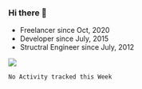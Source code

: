 ### Hi there 👋

- Freelancer since Oct, 2020
- Developer since July, 2015
- Structral Engineer since July, 2012

<img src="https://github-readme-stats.vercel.app/api?username=an-lee&show_icons=true&icon_color=0366d6&text_color=24292e&bg_color=ffffff&hide_title=true" />

<!--START_SECTION:waka-->
```text
No Activity tracked this Week
```
<!--END_SECTION:waka-->
